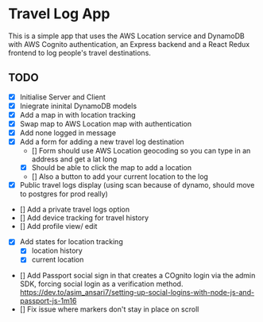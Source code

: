 # Travel Log App

This is a simple app that uses the AWS Location service and DynamoDB with AWS Cognito authentication, an Express backend and a React Redux frontend to log people's travel destinations.

## TODO

- [x] Initialise Server and Client
- [x] Iniegrate ininital DynamoDB models
- [x] Add a map in with location tracking
- [x] Swap map to AWS Location map with authentication
- [x] Add none logged in message
- [x] Add a form for adding a new travel log destination
  - [] Form should use AWS Location geocoding so you can type in an address and get a lat long
  - [x] Should be able to click the map to add a location
  - [] Also a button to add your current location to the log
- [x] Public travel logs display (using scan because of dynamo, should move to postgres for prod really)
- [] Add a private travel logs option
- [] Add device tracking for travel history
- [] Add profile view/ edit
- [x] Add states for location tracking
  - [x] location history
  - [x] current location
- [] Add Passport social sign in that creates a COgnito login via the admin SDK, forcing social login as a verification method. https://dev.to/asim_ansari7/setting-up-social-logins-with-node-js-and-passport-js-1m16
- [] Fix issue where markers don't stay in place on scroll

